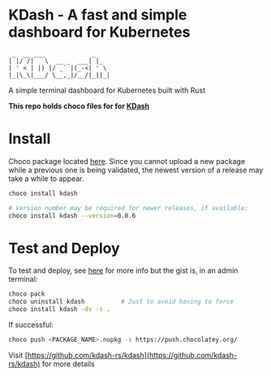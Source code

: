 # KDash - A fast and simple dashboard for Kubernetes

```
 _  __ ___             _
| |/ /|   \  __ _  ___| |_
| ' < | |) |/ _` |(_-<| ' \
|_|\_\|___/ \__,_|/__/|_||_|
```

A simple terminal dashboard for Kubernetes built with Rust

**This repo holds choco files for for [KDash](https://github.com/kdash-rs/kdash)**

# Install

Choco package located [here](https://community.chocolatey.org/packages/kdash). Since you cannot upload a new package while a previous one is being validated, the newest version of a release may take a while to appear.

```bash
choco install kdash

# Version number may be required for newer releases, if available:
choco install kdash --version=0.0.6
```

# Test and Deploy

To test and deploy, see [here](https://chocolatey.org/courses/creating-chocolatey-packages/building-testing-and-pushing) for more info but the gist is, in an admin terminal:

```bash
choco pack
choco uninstall kdash          # Just to avoid having to force
choco install kdash -dv -s .
```

If successful:

```bash
choco push <PACKAGE_NAME>.nupkg -s https://push.chocolatey.org/
```

Visit [https://github.com/kdash-rs/kdash](https://github.com/kdash-rs/kdash) for more details
